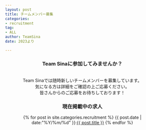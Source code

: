 ```yaml
---
layout: post
title: チームメンバー募集
categories:
- recruitment
tag:
- ALL
author: TeamSina
date: 2023より

---
```

<center>
<h3 class="main-title">Team Sinaに参加してみませんか？</h3>
<br>
Team Sinaでは随時新しいチームメンバーを募集しています。<br>
気になる方は詳細をご確認の上ご応募ください。<br>
皆さんからのご応募をお待ちしております！<br>

<h3>現在掲載中の求人</h3>

{% for post in site.categories.recruitment %}
{{ post.date | date:"%Y/%m/%d" }}:<a href="{{ post.url }}" class="a-orange">{{ post.title }}</a>
{% endfor %}
<br>
